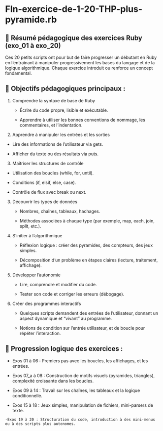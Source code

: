 # FIn-exercice-de-1-20-THP-plus-pyramide.rb

## 🧠 Résumé pédagogique des exercices Ruby (exo_01 à exo_20)

Ces 20 petits scripts ont pour but de faire progresser un débutant en Ruby en l’entraînant à manipuler 
progressivement les bases du langage et de la logique algorithmique. Chaque exercice introduit ou 
renforce un concept fondamental.

## 🎯 Objectifs pédagogiques principaux :

1. Comprendre la syntaxe de base de Ruby

   - Écrire du code propre, lisible et exécutable.

   - Apprendre à utiliser les bonnes conventions de nommage, les commentaires, et l’indentation.

2. Apprendre à manipuler les entrées et les sorties

  - Lire des informations de l’utilisateur via gets.

  - Afficher du texte ou des résultats via puts.

3.  Maîtriser les structures de contrôle

   -  Utilisation des boucles (while, for, until).

   - Conditions (if, elsif, else, case).

   - Contrôle de flux avec break ou next.

3.  Découvrir les types de données

    - Nombres, chaînes, tableaux, hachages.

    - Méthodes associées à chaque type (par exemple, map, each, join, split, etc.).

5. S’initier à l’algorithmique

    - Réflexion logique : créer des pyramides, des compteurs, des jeux simples.

    - Décomposition d’un problème en étapes claires (lecture, traitement, affichage).

6. Développer l’autonomie

    - Lire, comprendre et modifier du code.

    - Tester son code et corriger les erreurs (débogage).

 7. Créer des programmes interactifs

    - Quelques scripts demandent des entrées de l’utilisateur, donnant un aspect dynamique et “vivant” au programme.

    - Notions de condition sur l’entrée utilisateur, et de boucle pour répéter l’interaction.

## 🧱 Progression logique des exercices :

   -  Exos 01 à 06 : Premiers pas avec les boucles, les affichages, et les entrées.

   -  Exos 07_a à 08 : Construction de motifs visuels (pyramides, triangles), complexité croissante dans les boucles.

   -  Exos 09 à 14 : Travail sur les chaînes, les tableaux et la logique conditionnelle.

   - Exos 15 à 18 : Jeux simples, manipulation de fichiers, mini-parsers de texte.

    -Exos 19 à 20 : Structuration du code, introduction à des mini-menus ou à des scripts plus autonomes.
